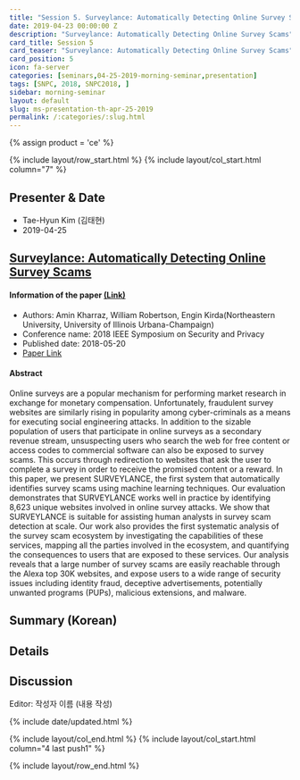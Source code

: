```yaml
---
title: "Session 5. Surveylance: Automatically Detecting Online Survey Scams"
date: 2019-04-23 00:00:00 Z
description: "Surveylance: Automatically Detecting Online Survey Scams"
card_title: Session 5
card_teaser: "Surveylance: Automatically Detecting Online Survey Scams"
card_position: 5
icon: fa-server
categories: [seminars,04-25-2019-morning-seminar,presentation]
tags: [SNPC, 2018, SNPC2018, ]
sidebar: morning-seminar
layout: default
slug: ms-presentation-th-apr-25-2019
permalink: /:categories/:slug.html
---
```


{% assign product = 'ce' %}

{% include layout/row_start.html %}
{% include layout/col_start.html column="7" %}

## Presenter & Date
+ Tae-Hyun Kim (김태현)
+ 2019-04-25

## [Surveylance: Automatically Detecting Online Survey Scams](https://inhaucs.github.io/seminars/04-25-2019-morning-seminar/presentation/ms-presentation-sy-apr-25-2019.html)

#### Information of the paper [(Link)](https://www.sciencedirect.com/science/article/pii/S1566253516300446?via%3Dihub)
+ Authors: Amin Kharraz, William Robertson, Engin Kirda(Northeastern University, University of Illinois Urbana-Champaign)
+ Conference name: 2018 IEEE Symposium on Security and Privacy
+ Published date: 2018-05-20
+ [Paper Link](https://ieeexplore.ieee.org/stamp/stamp.jsp?tp=&arnumber=8418597)

#### Abstract
Online surveys are a popular mechanism for performing market research in exchange for monetary compensation. Unfortunately, fraudulent survey websites are similarly rising in popularity among cyber-criminals as a means for executing social engineering attacks. In addition to the sizable population of users that participate in online surveys as a secondary revenue stream, unsuspecting users who search the web for free content or access codes to commercial software can also be exposed to survey scams. This occurs through redirection to websites that ask the user to complete a survey in order to receive the promised content or a reward.
In this paper, we present SURVEYLANCE, the first system that automatically identifies survey scams using machine learning techniques. Our evaluation demonstrates that SURVEYLANCE works well in practice by identifying 8,623 unique websites involved in online survey attacks. We show that SURVEYLANCE is suitable for assisting human analysts in survey scam detection at scale. Our work also provides the first systematic analysis of the survey scam ecosystem by investigating the capabilities of these services, mapping all the parties involved in the ecosystem, and quantifying the consequences to users that are exposed to these services. Our analysis reveals that a large number of survey scams are easily reachable through the Alexa top 30K websites, and expose users to a wide range of security issues including identity fraud, deceptive advertisements, potentially unwanted programs (PUPs), malicious extensions, and malware.

## Summary (Korean)


## Details


## Discussion
Editor: 작성자 이름
(내용 작성)


{% include date/updated.html %}

{% include layout/col_end.html %}
{% include layout/col_start.html column="4 last push1" %}

{% include layout/row_end.html %}

